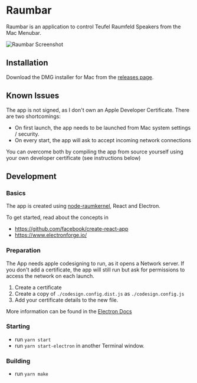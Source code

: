 # Raumbar

Raumbar is an application to control Teufel Raumfeld Speakers from the Mac Menubar.

![Raumbar Screenshot](https://user-images.githubusercontent.com/456963/105579160-0cb2a580-5d85-11eb-94b2-875483060357.png)

## Installation

Download the DMG installer for Mac from the [releases page](https://github.com/ulilicht/Raumbar/releases). 

## Known Issues 

The app is not signed, as I don't own an Apple Developer Certificate. There are two shortcomings: 

- On first launch, the app needs to be launched from Mac system settings / security. 
- On every start, the app will ask to accept incoming network connections

You can overcome both by compiling the app from source yourself using your own developer certificate (see instructions below) 

## Development

### Basics

The app is created using [node-raumkernel](https://github.com/ChriD/node-raumkernel), React and Electron.

To get started, read about the concepts in

- https://github.com/facebook/create-react-app
- https://www.electronforge.io/

### Preparation

The App needs apple codesigning to run, as it opens a Network server. If you don't add a certificate, the app will still
run but ask for permissions to access the network on each launch. 

1) Create a certificate
2) Create a copy of `./codesign.config.dist.js` as `./codesign.config.js`
3) Add your certificate details to the new file.

More information can be found in the [Electron Docs](https://www.electronjs.org/docs/tutorial/code-signing)

### Starting

- run `yarn start`
- run `yarn start-electron` in another Terminal window.

### Building

- run `yarn make`
